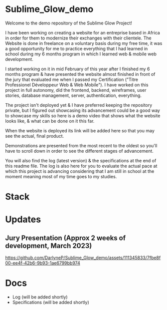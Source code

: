 # Sublime_Glow_demo
Welcome to the demo repository of the Sublime Glow Project!

I have been working on creating a website for an entreprise based in Africa in order for them to modernize their exchanges with their clientele.
The Website is done in freelance on a voluntary basis during my free time, it was a good opportunity for me to practice everything that I had learned in school during my 6 months program in which I learned web & mobile web development.

I started working on it in mid February of this year after I finished my 6 months program & have presented the website almost finished in front of the jury that evaluated me when I passed my Certification ("Titre Professionel Développeur Web & Web Mobile").
I have worked on this project in full autonomy, did the frontend, backend, wireframes, user stories, database management, server, authentication, everything.

The project isn't deployed yet & I have preferred keeping the repository private, but I figured out showcasing its advancement could be a good way to showcase my skills so here is a demo video that shows what the website looks like, & what can be done on it this far.

When the website is deployed its link will be added here so that you may see the actual, final product.

Demonstrations are presented from the most recent to the oldest so you'll have to scroll down in order to see the different stages of advancement.

You will also find the log (latest version) & the specifications at the end of this readme file. The log is also here for you to evaluate the actual pace at which this project is advancing considering that I am still in school at the moment meaning most of my time goes to my studies.

# Stack

# Updates
## Jury Presentation (Approx 2 weeks of development, March 2023)
https://github.com/DarlyneP/Sublime_Glow_demo/assets/111345833/7fbe8f00-ee4f-42b6-9b93-1ae6799bb974


# Docs
- Log (will be added shortly)
- Specifications (will be added shortly)
